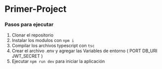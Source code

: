 # Primer-Project

### Pasos para ejecutar

1. Clonar el repositorio
2. Instalar los modulos con `npm i`
3. Compilar los archivos typescript con `tsc`
4. Crear el archivo .env y agregar las Variables de entorno (
   PORT
   DB_URI  
    JWT_SECRET
   )
5. Ejecutar `npm run dev` para iniciar la aplicación
